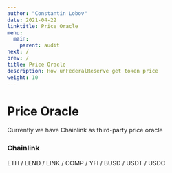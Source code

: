 ```yaml
---
author: "Constantin Lobov"
date: 2021-04-22
linktitle: Price Oracle
menu:
  main:
    parent: audit
next: /
prev: /
title: Price Oracle
description: How unFederalReserve get token price
weight: 10
---
```


# Price Oracle
<hint info> Currently we have Chainlink as third-party price oracle </hint>

### Chainlink

ETH / LEND / LINK / COMP / YFI / BUSD / USDT / USDC
